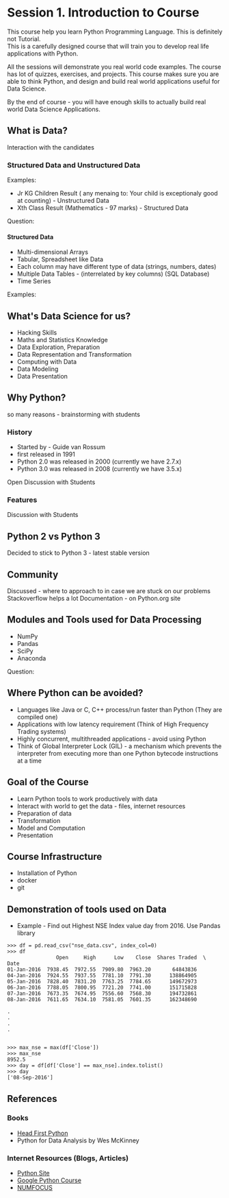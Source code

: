 # Session 1. Introduction to Course 

This course help you learn Python Programming Language. This is definitely not Tutorial.  
This is a carefully designed course that will train you to develop real life applications with Python.

All the sessions will demonstrate you real world code examples. The course has lot of quizzes, exercises, and projects.
This course makes sure you are able to think Python, and design and build real world applications useful for Data Science.

By the end of course - you will have enough skills to actually build real world Data Science Applications. 
 



## What is Data? 

Interaction with the candidates 

### Structured Data and Unstructured Data 


Examples: 
* Jr KG Children Result ( any menaing to: Your child is exceptionaly good at counting) - Unstructured Data 
* Xth Class Result (Mathematics - 97 marks) - Structured Data 

Question: 


#### Structured Data 

* Multi-dimensional Arrays 
 * Tabular, Spreadsheet like Data 
 * Each column may have different type of data (strings, numbers, dates) 
* Multiple Data Tables - (interrelated by key columns) (SQL Database) 
* Time Series 

Examples: 


## What's Data Science for us? 

* Hacking Skills
* Maths and Statistics Knowledge 
* Data Exploration, Preparation 
* Data Representation and Transformation 
* Computing with Data 
* Data Modeling 
* Data Presentation 

  
##  Why Python? 

so many reasons - brainstorming with students 

### History

* Started by - Guide van Rossum
* first released in 1991 
* Python 2.0 was released in  2000  (currently we have 2.7.x)   
* Python 3.0 was released in 2008  (currently we have 3.5.x) 

Open Discussion with Students 

### Features

Discussion with Students 

##  Python 2 vs Python 3  

Decided to stick to Python 3 - latest stable version 

## Community 

Discussed - where to approach to in case we are stuck on our problems 
Stackoverflow helps a lot
Documentation  - on Python.org site


## Modules  and Tools used for Data Processing 
* NumPy 
* Pandas 
* SciPy 
* Anaconda 

Question: 

## Where Python can be avoided? 

* Languages like Java or C, C++ process/run faster than Python (They are compiled one)
* Applications with low latency requirement (Think of High Frequency Trading systems) 
* Highly concurrent, multithreaded applications - avoid using Python
* Think of Global Interpreter Lock  (GIL) - a mechanism which prevents the interpreter from executing more than one Python bytecode instructions at a time

## Goal of the Course

* Learn Python tools to work productively with data
* Interact with world to get the data - files, internet resources 
* Preparation of data
* Transformation 
* Model and Computation 
* Presentation 


## Course Infrastructure

* Installation of Python 
* docker 
* git

##  Demonstration of tools used on Data 

* Example - Find out Highest NSE Index value day from 2016. Use Pandas library

```
>>> df = pd.read_csv("nse_data.csv", index_col=0)
>>> df
                Open     High      Low    Close  Shares Traded  \
Date                                                             
01-Jan-2016  7938.45  7972.55  7909.80  7963.20       64843836   
04-Jan-2016  7924.55  7937.55  7781.10  7791.30      138864905   
05-Jan-2016  7828.40  7831.20  7763.25  7784.65      149672973   
06-Jan-2016  7788.05  7800.95  7721.20  7741.00      151715828   
07-Jan-2016  7673.35  7674.95  7556.60  7568.30      194732861   
08-Jan-2016  7611.65  7634.10  7581.05  7601.35      162348690   

.
.
.
.


>>> max_nse = max(df['Close'])
>>> max_nse
8952.5
>>> day = df[df['Close'] == max_nse].index.tolist()
>>> day
['08-Sep-2016']

```


## References 

### Books 

* [Head First Python](http://www.headfirstlabs.com/books/hfpython/)
* Python for Data Analysis by Wes <nop>McKinney 

### Internet Resources (Blogs, Articles) 

* [Python Site](https://www.python.org/)
* [Google Python Course](https://developers.google.com/edu/python/)
* [NUMFOCUS](http://www.numfocus.org/) 
